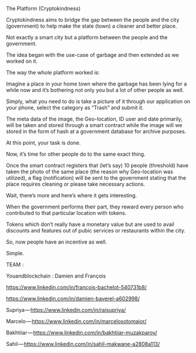 The Platform (Cryptokindness)

Cryptokindness aims to bridge the gap between the people and the city (government) to help make the state (town) a cleaner and better place.

Not exactly a smart city but a platform between the people and the government.

The idea began with the use-case of garbage and then extended as we worked on it.

The way the whole platform worked is:

Imagine a place in your home town where the garbage has been lying for a while now and it’s bothering not only you but a lot of other people as well.

Simply, what you need to do is take a picture of it through our application on your phone, select the category as “Trash” and submit it.

The meta data of the image, the Geo-location, ID user and date primarily, will be taken and stored through a smart contract while the image will we stored in the form of hash at a government database for archive purposes.

At this point, your task is done.

Now, it’s time for other people do to the same exact thing.

Once the smart contract registers that (let’s say) 10 people (threshold) have taken the photo of the same place (the reason why Geo-location was utilized), a flag (notification) will be sent to the government stating that the place requires cleaning or please take necessary actions.

Wait, there’s more and here’s where it gets interesting.

When the government performs their part, they reward every person who contributed to that particular location with tokens.

Tokens which don’t really have a monetary value but are used to avail discounts and features out of pubic services or restaurants within the city.

So, now people have an incentive as well.

Simple.

TEAM :

Youandblockchain : Damien and François 

https://www.linkedin.com/in/françois-bachelot-540731b8/

https://www.linkedin.com/in/damien-baverel-a602998/

Supriya — https://www.linkedin.com/in/raisupriya/

Marcelo — https://www.linkedin.com/in/marcelosotomaior/

Bakhtiiar — https://www.linkedin.com/in/bakhtiiar-muzakparov/

Sahil — https://www.linkedin.com/in/sahil-makwane-a2808a113/
